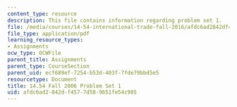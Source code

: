 ```yaml
---
content_type: resource
description: This file contains information regarding problem set 1.
file: /media/courses/14-54-international-trade-fall-2016/afdc6ad2842df4577d589651fe54c985_MIT14_54F16_ProblemSet1.pdf
file_type: application/pdf
learning_resource_types:
- Assignments
ocw_type: OCWFile
parent_title: Assignments
parent_type: CourseSection
parent_uid: ecf689ef-7254-b53d-403f-7fde79bbd5e5
resourcetype: Document
title: 14.54 Fall 2006 Problem Set 1
uid: afdc6ad2-842d-f457-7d58-9651fe54c985
---
```

